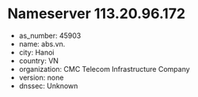 # Nameserver 113.20.96.172

* as_number: 45903
* name: abs.vn.
* city: Hanoi
* country: VN
* organization: CMC Telecom Infrastructure Company
* version: none
* dnssec: Unknown
